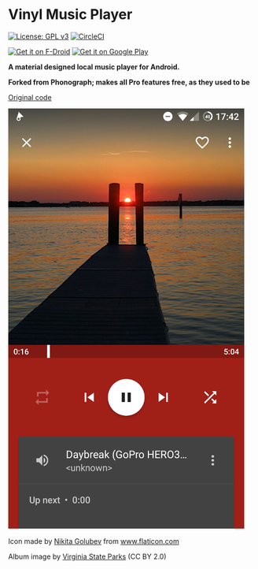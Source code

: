 # Vinyl Music Player
[![License: GPL v3](https://img.shields.io/badge/License-GPL%20v3-blue.svg)](https://github.com/AdrienPoupa/VinylMusicPlayer/blob/master/LICENSE.txt) [![CircleCI](https://circleci.com/gh/AdrienPoupa/VinylMusicPlayer/tree/master.svg?style=svg)](https://circleci.com/gh/AdrienPoupa/VinylMusicPlayer/tree/master)

<a href="https://f-droid.org/packages/com.poupa.vinylmusicplayer/" target="_blank">
<img src="https://f-droid.org/badge/get-it-on.png" alt="Get it on F-Droid" height="90"/></a>
<a href='https://play.google.com/store/apps/details?id=com.poupa.vinylmusicplayer'><img alt='Get it on Google Play' src='https://play.google.com/intl/en_us/badges/images/generic/en_badge_web_generic.png' height="90"/></a>

**A material designed local music player for Android.**

**Forked from Phonograph; makes all Pro features free, as they used to be**

[Original code](https://github.com/kabouzeid/Phonograph)

![Screenshots](./art/art.png?raw=true)

Icon made by [Nikita Golubev](https://www.flaticon.com/authors/nikita-golubev) from www.flaticon.com

Album image by [Virginia State Parks](https://www.flickr.com/photos/vastateparksstaff/38645226714/) (CC BY 2.0)
